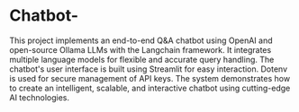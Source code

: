 # Chatbot-
This project implements an end-to-end Q&A chatbot using OpenAI and open-source Ollama LLMs with the Langchain framework. It integrates multiple language models for flexible and accurate query handling. The chatbot's user interface is built using Streamlit for easy interaction. Dotenv is used for secure management of API keys. The system demonstrates how to create an intelligent, scalable, and interactive chatbot using cutting-edge AI technologies.

